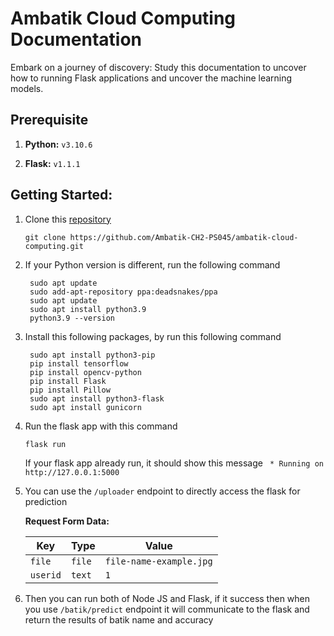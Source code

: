 # Ambatik Cloud Computing Documentation
Embark on a journey of discovery: Study this documentation to uncover how to running Flask applications and uncover the machine learning models.

## Prerequisite

1. **Python:** `v3.10.6`

2. **Flask:** `v1.1.1`

## Getting Started:

1. Clone this [repository](https://github.com/Ambatik-CH2-PS045/ambatik-machine-learning.git)
   ```
   git clone https://github.com/Ambatik-CH2-PS045/ambatik-cloud-computing.git
   ```
   
2. If your Python version is different, run the following command
   ```
    sudo apt update
    sudo add-apt-repository ppa:deadsnakes/ppa
    sudo apt update
    sudo apt install python3.9
    python3.9 --version
   ```
   
3. Install this following packages, by run this following command
   ```
    sudo apt install python3-pip
    pip install tensorflow
    pip install opencv-python
    pip install Flask
    pip install Pillow
    sudo apt install python3-flask
    sudo apt install gunicorn
   ```
4. Run the flask app with this command
   ```
   flask run
   ```
   If your flask app already run, it should show this message ` * Running on http://127.0.0.1:5000`
5. You can use the `/uploader` endpoint to directly access the flask for prediction

   **Request Form Data:**
   
   | Key | Type | Value |
   |---|---|---|
   | `file` | `file` | `file-name-example.jpg` |
   | `userid` | `text` | `1` |

6. Then you can run both of Node JS and Flask, if it success then when you use `/batik/predict` endpoint it will communicate to the flask and return the results of batik name and accuracy
